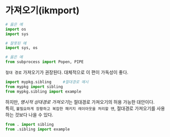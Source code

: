 # 가져오기(ikmport)

```python
# 옳은 예
import os
import sys
```

```python
# 잘못된 예
import sys, os
```

```python
# 옳은 예
from subprocess import Popen, PIPE
```

`절대 경로` 가져오기가 권장된다. 대체적으로 이 편이 가독성이 좋다.

```python
import mypkg.sibling     #절대경로 예시
from mypkg import sibling
from mypkg.sibling import example
```

하지만, *명시적 상대경로 가져오기*는 절대경로 가져오기의 허용 가능한 대안이다.  
특히, `불필요하게 장황하고 복잡한 패키지 레이아웃을 처리할 땐`, 절대경로 가져오기를 사용하는 것보다 나을 수 있다.

```python
from . import sibling
from .sibling import example
```
